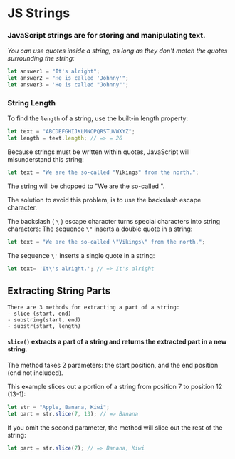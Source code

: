 # JS Strings
### **JavaScript strings are for storing and manipulating text.**
*You can use quotes inside a string, as long as they don't match the quotes surrounding the string:*
```js
let answer1 = "It's alright";
let answer2 = "He is called 'Johnny'";
let answer3 = 'He is called "Johnny"';
```
### String Length
To find the ```length``` of a string, use the built-in length property:
```js
let text = "ABCDEFGHIJKLMNOPQRSTUVWXYZ";
let length = text.length; // => = 26
```
Because strings must be written within quotes, JavaScript will misunderstand this string:
```js
let text = "We are the so-called "Vikings" from the north.";
```
The string will be chopped to "We are the so-called ".

The solution to avoid this problem, is to use the backslash escape character.

The backslash ( `\` ) escape character turns special characters into string characters:
The sequence `\"`  inserts a double quote in a string:
```js
let text = "We are the so-called \"Vikings\" from the north.";
```
The sequence `\'`  inserts a single quote in a string:
```js
let text= 'It\'s alright.'; // => It's alright
```
## Extracting String Parts
    There are 3 methods for extracting a part of a string:
    - slice (start, end)
    - substring(start, end)
    - substr(start, length)

#### `slice()` extracts a part of a string and returns the extracted part in a new string.
The method takes 2 parameters: the start position, and the end position (end not included).

This example slices out a portion of a string from position 7 to position 12 (13-1):
```js
let str = "Apple, Banana, Kiwi";
let part = str.slice(7, 13); // => Banana
```
If you omit the second parameter, the method will slice out the rest of the string:
```js
let part = str.slice(7); // => Banana, Kiwi
```


